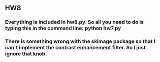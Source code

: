 HW8
-----
### Everything is included in hw8.py. So all you need to do is typing this in the command line: python hw7.py
 
### There is something wrong with the skimage package so that I can't implement the contrast enhancement filter. So I just ignore that knob. 